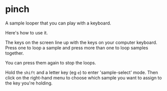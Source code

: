 # pinch

A sample looper that you can play with a keyboard.

Here's how to use it.

The keys on the screen line up with the keys on your computer keyboard.
Press one to loop a sample and press more than one to loop samples together.

You can press them again to stop the loops.

Hold the `shift` and a letter key (eg `e`) to enter 'sample-select' mode. Then click
on the right-hand menu to choose which sample you want to assign to the
key you're holding.